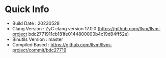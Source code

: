 # Quick Info
* Build Date : 20230528
* Clang Version : ZyC clang version 17.0.0 (https://github.com/llvm/llvm-project bdc2771911cb181fe0144800000b4c19d94ff52e)
* Binutils Version : master
* Compiled Based : https://github.com/llvm/llvm-project/commit/bdc27719

